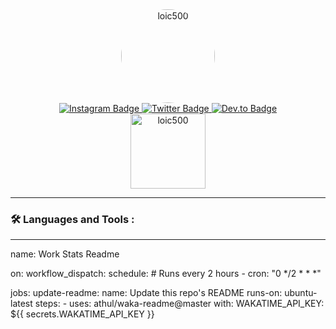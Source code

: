 <div id="header" align="center">
    <img src="https://media.giphy.com/media/tCnP4Xf98BWxZNdCmW/giphy.gif" alt="loic500" style="border-radius: 50%" width="150"/>
    <div id="badge">
        <a href="https://instagram.com/aloisleroy">
            <img src="https://img.shields.io/badge/Instagram-black?style=for-the-badge&logo=instagram&logoColor=white" alt="Instagram Badge">
        </a>
        <a href="https://twitter.com/loic500">
            <img src="https://img.shields.io/badge/Twitter-black?style=for-the-badge&logo=twitter&logoColor=white" alt="Twitter Badge">
        </a>
        <a href="https://dev.to/loic500">
            <img src="https://img.shields.io/badge/dev.to-black?style=for-the-badge&logo=dev.to&logoColor=white" alt="Dev.to Badge">
        </a>
    </div>
    <img src="https://komarev.com/ghpvc/?username=loic500&label=Profile%20views&color=000000&style=flat" alt="loic500" width="120"/> 
</div>

---

### :hammer_and_wrench: Languages and Tools :

---

<!--START_SECTION:waka-->


name: Work Stats Readme

on:
  workflow_dispatch:
  schedule:
    # Runs every 2 hours
    - cron: "0 */2 * * *"

jobs:
  update-readme:
    name: Update this repo's README
    runs-on: ubuntu-latest
    steps:
      - uses: athul/waka-readme@master
        with:
          WAKATIME_API_KEY: ${{ secrets.WAKATIME_API_KEY }}
          
<!--END_SECTION:waka-->
